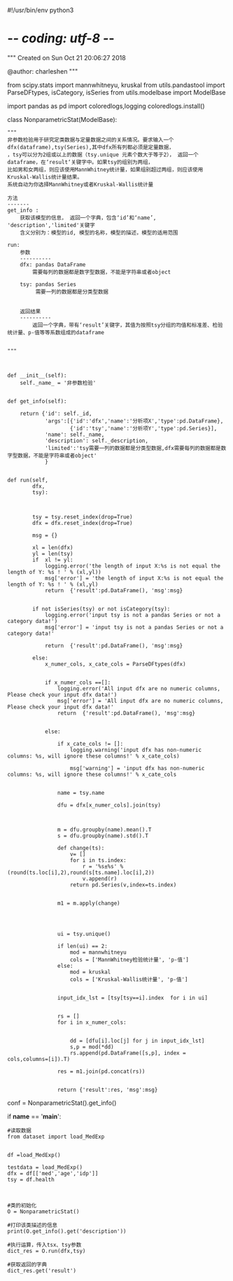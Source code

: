 #!/usr/bin/env python3
# -*- coding: utf-8 -*-
"""
Created on Sun Oct 21 20:06:27 2018

@author: charleshen
"""

from scipy.stats import mannwhitneyu, kruskal
from utils.pandastool import ParseDFtypes, isCategory, isSeries
from utils.modelbase import ModelBase

import pandas as pd
import coloredlogs,logging
coloredlogs.install()



class NonparametricStat(ModelBase):

    """
    非参数检验用于研究定类数据与定量数据之间的关系情况。要求输入一个dfx(dataframe),tsy(Series),其中dfx所有列都必须是定量数据，
    ，tsy可以分为2组或以上的数据（tsy.unique 元素个数大于等于2）， 返回一个dataframe，在‘result‘关键字中。如果tsy的组别为两组，
    比如男和女两组，则应该使用MannWhitney统计量，如果组别超过两组，则应该使用Kruskal-Wallis统计量结果。
    系统自动为你选择MannWhitney或者Kruskal-Wallis统计量
    
    方法
    -------
    get_info : 
        获取该模型的信息， 返回一个字典，包含‘id’和‘name’, 'description','limited'关键字
        含义分别为：模型的id, 模型的名称，模型的描述，模型的适用范围

    run:  
        参数
        ----------
        dfx: pandas DataFrame
            需要每列的数据都是数字型数据，不能是字符串或者object
        
        tsy: pandas Series
             需要一列的数据都是分类型数据
            
            
        返回结果
        ----------        
            返回一个字典，带有‘result’关键字，其值为按照tsy分组的均值和标准差、检验统计量、p-值等等系数组成的dataframe

            
    """
    
    
    
    def __init__(self):
        self._name_ = '非参数检验'
        
        
    def get_info(self):
        
        return {'id': self._id, 
                'args':[{'id':'dfx','name':'分析项X','type':pd.DataFrame}, 
                        {'id':'tsy','name':'分析项Y','type':pd.Series}],
                'name': self._name, 
                'description': self._description,
                'limited':'tsy需要一列的数据都是分类型数据,dfx需要每列的数据都是数字型数据，不能是字符串或者object'
                }
    
    
    def run(self, 
            dfx, 
            tsy): 

        
            
            tsy = tsy.reset_index(drop=True)
            dfx = dfx.reset_index(drop=True)
            
            msg = {}
            
            xl = len(dfx)
            yl = len(tsy)
            if  xl != yl:
                logging.error('the length of input X:%s is not equal the length of Y: %s ! ' % (xl,yl))
                msg['error'] = 'the length of input X:%s is not equal the length of Y: %s ! ' % (xl,yl)
                return  {'result':pd.DataFrame(), 'msg':msg}            
            
            
            if not isSeries(tsy) or not isCategory(tsy):
                logging.error('input tsy is not a pandas Series or not a category data!')
                msg['error'] = 'input tsy is not a pandas Series or not a category data!'
                
                return  {'result':pd.DataFrame(), 'msg':msg}
                
            else:
                x_numer_cols, x_cate_cols = ParseDFtypes(dfx)


                if x_numer_cols ==[]:
                    logging.error('All input dfx are no numeric columns, Please check your input dfx data!')
                    msg['error'] = 'All input dfx are no numeric columns, Please check your input dfx data!'
                    return  {'result':pd.DataFrame(), 'msg':msg}
                
                
                else:
                    
                    if x_cate_cols != []:
                        logging.warning('input dfx has non-numeric columns: %s, will ignore these columns!' % x_cate_cols)
                    
                        msg['warning'] = 'input dfx has non-numeric columns: %s, will ignore these columns!' % x_cate_cols
                    
                    
                    name = tsy.name
                    
                    dfu = dfx[x_numer_cols].join(tsy)
                    
                    
                    
                    m = dfu.groupby(name).mean().T
                    s = dfu.groupby(name).std().T

                    def change(ts):
                        v= []
                        for i in ts.index:
                            r = '%s±%s' % (round(ts.loc[i],2),round(s[ts.name].loc[i],2))
                            v.append(r)
                        return pd.Series(v,index=ts.index)


                    m1 = m.apply(change)
                    
                    
                    
                    
                    ui = tsy.unique()
                    
                    if len(ui) == 2:
                        mod = mannwhitneyu
                        cols = ['MannWhitney检验统计量', 'p-值']
                    else:
                        mod = kruskal
                        cols = ['Kruskal-Wallis统计量', 'p-值']
                        
                        
                    input_idx_lst = [tsy[tsy==i].index  for i in ui]
                        
                        
                    rs = []
                    for i in x_numer_cols:
                        
                        
                        dd = [dfu[i].loc[j] for j in input_idx_lst]
                        s,p = mod(*dd)
                        rs.append(pd.DataFrame([s,p], index = cols,columns=[i]).T)

                    res = m1.join(pd.concat(rs))
                    
    
                    return {'result':res, 'msg':msg}
        
        
        
            

conf =  NonparametricStat().get_info()

if __name__ == '__main__':
    
    #读取数据
    from dataset import load_MedExp
    
    
    df =load_MedExp()

    testdata = load_MedExp()
    dfx = df[['med','age','idp']]
    tsy = df.health
    
    
    
    #类的初始化
    O = NonparametricStat()

    #打印该类描述的信息
    print(O.get_info().get('description'))
    
    #执行运算，传入tsx、tsy参数
    dict_res = O.run(dfx,tsy)
    
    #获取返回的字典
    dict_res.get('result')
